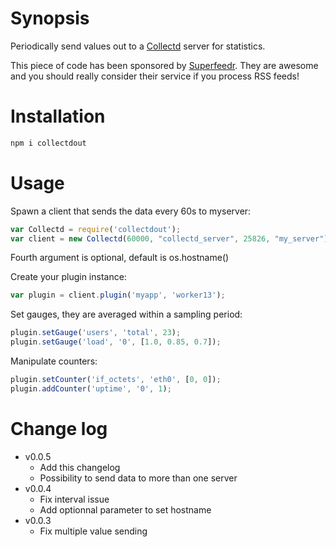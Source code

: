 # Synopsis

Periodically send values out to a [Collectd](http://collectd.org/) server for statistics.

This piece of code has been sponsored by [Superfeedr](http://superfeedr.com/). They are awesome and you should really consider their service if you process RSS feeds!

# Installation

```javascript
npm i collectdout
```

# Usage

Spawn a client that sends the data every 60s to myserver:
```javascript
var Collectd = require('collectdout');
var client = new Collectd(60000, "collectd_server", 25826, "my_server");
```
Fourth argument is optional, default is os.hostname()

Create your plugin instance:
```javascript
var plugin = client.plugin('myapp', 'worker13');
```

Set gauges, they are averaged within a sampling period:
```javascript
plugin.setGauge('users', 'total', 23);
plugin.setGauge('load', '0', [1.0, 0.85, 0.7]);
```

Manipulate counters:
```javascript
plugin.setCounter('if_octets', 'eth0', [0, 0]);
plugin.addCounter('uptime', '0', 1);
```

# Change log
- v0.0.5
  * Add this changelog
  * Possibility to send data to more than one server
- v0.0.4
  * Fix interval issue
  * Add optionnal parameter to set hostname
- v0.0.3
  * Fix multiple value sending
